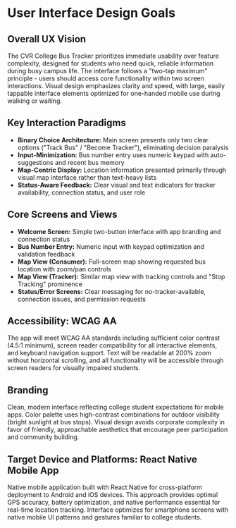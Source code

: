 # User Interface Design Goals

## Overall UX Vision
The CVR College Bus Tracker prioritizes immediate usability over feature complexity, designed for students who need quick, reliable information during busy campus life. The interface follows a "two-tap maximum" principle - users should access core functionality within two screen interactions. Visual design emphasizes clarity and speed, with large, easily tappable interface elements optimized for one-handed mobile use during walking or waiting.

## Key Interaction Paradigms
- **Binary Choice Architecture:** Main screen presents only two clear options ("Track Bus" / "Become Tracker"), eliminating decision paralysis
- **Input-Minimization:** Bus number entry uses numeric keypad with auto-suggestions and recent bus memory
- **Map-Centric Display:** Location information presented primarily through visual map interface rather than text-heavy lists
- **Status-Aware Feedback:** Clear visual and text indicators for tracker availability, connection status, and user role

## Core Screens and Views
- **Welcome Screen:** Simple two-button interface with app branding and connection status
- **Bus Number Entry:** Numeric input with keypad optimization and validation feedback
- **Map View (Consumer):** Full-screen map showing requested bus location with zoom/pan controls
- **Map View (Tracker):** Similar map view with tracking controls and "Stop Tracking" prominence
- **Status/Error Screens:** Clear messaging for no-tracker-available, connection issues, and permission requests

## Accessibility: WCAG AA
The app will meet WCAG AA standards including sufficient color contrast (4.5:1 minimum), screen reader compatibility for all interactive elements, and keyboard navigation support. Text will be readable at 200% zoom without horizontal scrolling, and all functionality will be accessible through screen readers for visually impaired students.

## Branding
Clean, modern interface reflecting college student expectations for mobile apps. Color palette uses high-contrast combinations for outdoor visibility (bright sunlight at bus stops). Visual design avoids corporate complexity in favor of friendly, approachable aesthetics that encourage peer participation and community building.

## Target Device and Platforms: React Native Mobile App
Native mobile application built with React Native for cross-platform deployment to Android and iOS devices. This approach provides optimal GPS accuracy, battery optimization, and native performance essential for real-time location tracking. Interface optimizes for smartphone screens with native mobile UI patterns and gestures familiar to college students.
